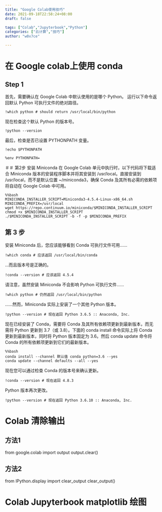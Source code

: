 ```yaml
---
title: "Google Colab使用技巧"
date: 2021-09-18T22:58:24+08:00
draft: false

tags: ["Colab","Jupyterbook","Python"]
categories: ["云计算","技巧"]
author: "w0x7ce"

---
```


#  在 Google colab上使用 conda

## Step 1

首先，需要确认在 Google Colab 中默认使用的是哪个 Python。 运行以下命令返回默认 Python 可执行文件的绝对路径。
```
!which python # should return /usr/local/bin/python
```
现在检查这个默认 Python 的版本号。
```
!python --version
```
最后，检查是否已设置 PYTHONPATH 变量。
```
!echo $PYTHONPATH

%env PYTHONPATH=
```
＃＃ 第2步
安装 Miniconda
在 Google Colab 单元中执行时，以下代码将下载适合 Miniconda 版本的安装程序脚本并将其安装到 /usr/local。直接安装到 /usr/local，而不是默认位置 ~/miniconda3，确保 Conda 及其所有必需的依赖项将自动在 Google Colab 中可用。
```
%%bash
MINICONDA_INSTALLER_SCRIPT=Miniconda3-4.5.4-Linux-x86_64.sh
MINICONDA_PREFIX=/usr/local
wget https://repo.continuum.io/miniconda/$MINICONDA_INSTALLER_SCRIPT
chmod +x $MINICONDA_INSTALLER_SCRIPT
./$MINICONDA_INSTALLER_SCRIPT -b -f -p $MINICONDA_PREFIX
```

## 第 3 步
安装 Miniconda 后，您应该能够看到 Conda 可执行文件可用……
```
!which conda # 应该返回 /usr/local/bin/conda
```
...而且版本号是正确的。
```
!conda --version # 应该返回 4.5.4
```
请注意，虽然安装 Miniconda 不会影响 Python 可执行文件......
```
!which python # 仍然返回 /usr/local/bin/python
```
……然而，Miniconda 实际上安装了一个其他 Python 版本。
```
!python --version # 现在返回 Python 3.6.5 :: Anaconda, Inc.
```

现在已经安装了 Conda，需要将 Conda 及其所有依赖项更新到最新版本，而无需将 Python 更新到 3.7（或 3.8）。下面的 conda install 命令实际上将 Conda 更新到最新版本，同时将 Python 版本固定为 3.6。然后 conda update 命令将 Conda 的所有依赖项更新到它们的最新版本。
```
%%bash
conda install --channel 默认值 conda python=3.6 --yes
conda update --channel defaults --all --yes
```
现在您可以通过检查 Conda 的版本号来确认更新。
```
!conda --version # 现在返回 4.8.3
```
Python 版本再次更改。
```
!python --version # 现在返回 Python 3.6.10 :: Anaconda, Inc.
```


# Colab 清除输出

## 方法1

from google.colab import output
output.clear()

## 方法2

from IPython.display import clear_output
clear_output()

# Colab Jupyterbook matplotlib 绘图

## 
